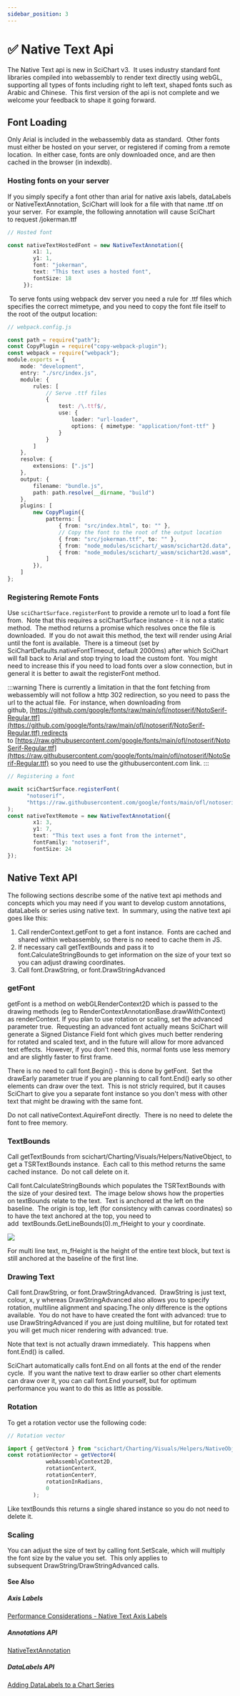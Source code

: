 ```yaml
---
sidebar_position: 3
---
```


# ✅ Native Text Api

The Native Text api is new in SciChart v3.  It uses industry standard font libraries compiled into webassembly to render text directly using webGL, supporting all types of fonts including right to left text, shaped fonts such as Arabic and Chinese.  This first version of the api is not complete and we welcome your feedback to shape it going forward.

Font Loading
------------

Only Arial is included in the webassembly data as standard.  Other fonts must either be hosted on your server, or registered if coming from a remote location.  In either case, fonts are only downloaded once, and are then cached in the browser (in indexdb).

### Hosting fonts on your server

If you simply specify a font other than arial for native axis labels, dataLabels or NativeTextAnnotation, SciChart will look for a file with that name .ttf on your server.  For example, the following annotation will cause SciChart to request /jokerman.ttf

```ts
// Hosted font

const nativeTextHostedFont = new NativeTextAnnotation({
        x1: 1,
        y1: 1,
        font: "jokerman",
        text: "This text uses a hosted font",
        fontSize: 18
     });
```

 To serve fonts using webpack dev server you need a rule for .ttf files which specifies the correct mimetype, and you need to copy the font file itself to the root of the output location:

```ts
// webpack.config.js

const path = require("path");
const CopyPlugin = require("copy-webpack-plugin");
const webpack = require("webpack");
module.exports = {
    mode: "development",
    entry: "./src/index.js",
    module: {
        rules: [
            // Serve .ttf files
            {
                test: /\.ttf$/,
                use: {
                    loader: "url-loader",
                    options: { mimetype: "application/font-ttf" }
                }
            }
        ]
    },
    resolve: {
        extensions: [".js"]
    },
    output: {
        filename: "bundle.js",
        path: path.resolve(__dirname, "build")
    },
    plugins: [
        new CopyPlugin({
            patterns: [
                { from: "src/index.html", to: "" },
                // Copy the font to the root of the output location
                { from: "src/jokerman.ttf", to: "" },
                { from: "node_modules/scichart/_wasm/scichart2d.data", to: "" },
                { from: "node_modules/scichart/_wasm/scichart2d.wasm", to: "" }
            ]
        }),
    ]
};
```

### Registering Remote Fonts

Use ```sciChartSurface.registerFont``` to provide a remote url to load a font file from.  Note that this requires a sciChartSurface instance - it is not a static method.  The method returns a promise which resolves once the file is downloaded.  If you do not await this method, the text will render using Arial until the font is available.  There is a timeout (set by SciChartDefaults.nativeFontTimeout, default 2000ms) after which SciChart will fall back to Arial and stop trying to load the custom font.  You might need to increase this if you need to load fonts over a slow connection, but in general it is better to await the registerFont method.

:::warning
There is currently a limitation in that the font fetching from webassembly will not follow a http 302 redirection, so you need to pass the url to the actual file.  For instance, when downloading from github, [https://github.com/google/fonts/raw/main/ofl/notoserif/NotoSerif-Regular.ttf](https://github.com/google/fonts/raw/main/ofl/notoserif/NotoSerif-Regular.ttf) redirects to [https://raw.githubusercontent.com/google/fonts/main/ofl/notoserif/NotoSerif-Regular.ttf](https://raw.githubusercontent.com/google/fonts/main/ofl/notoserif/NotoSerif-Regular.ttf) so you need to use the githubusercontent.com link.
:::

```ts
// Registering a font

await sciChartSurface.registerFont(
      "notoserif",
      "https://raw.githubusercontent.com/google/fonts/main/ofl/notoserif/NotoSerif-Regular.ttf"
);
const nativeTextRemote = new NativeTextAnnotation({
        x1: 3,
        y1: 7,
        text: "This text uses a font from the internet",
        fontFamily: "notoserif",
        fontSize: 24
});
```

Native Text API
---------------

The following sections describe some of the native text api methods and concepts which you may need if you want to develop custom annotations, dataLabels or series using native text.  In summary, using the native text api goes like this:

1.  Call renderContext.getFont to get a font instance.  Fonts are cached and shared within webassembly, so there is no need to cache them in JS.
2.  If necessary call getTextBounds and pass it to font.CalculateStringBounds to get information on the size of your text so you can adjust drawing coordinates.
3.  Call font.DrawString, or font.DrawStringAdvanced

### getFont

getFont is a method on webGLRenderContext2D which is passed to the drawing methods (eg to RenderContextAnnotationBase.drawWithContext) as renderContext. If you plan to use rotation or scaling, set the advanced parameter true.  Requesting an advanced font actually means SciChart will generate a Signed Distance Field font which gives much better rendering for rotated and scaled text, and in the future will allow for more advanced text effects.  However, if you don't need this, normal fonts use less memory and are slightly faster to first frame. 

There is no need to call font.Begin() - this is done by getFont.  Set the drawEarly parameter true if you are planning to call font.End() early so other elements can draw over the text.  This is not stricly required, but it causes SciChart to give you a separate font instance so you don't mess with other text that might be drawing with the same font.

Do not call nativeContext.AquireFont directly.  There is no need to delete the font to free memory.

### TextBounds

Call getTextBounds from scichart/Charting/Visuals/Helpers/NativeObject, to get a TSRTextBounds instance.  Each call to this method returns the same cached instance.  Do not call delete on it.

Call font.CalculateStringBounds which populates the TSRTextBounds with the size of your desired text.  The image below shows how the properties on textBounds relate to the text.  Text is anchored at the left on the baseline.  The origin is top, left (for consistency with canvas coordinates) so to have the text anchored at the top, you need to add  textBounds.GetLineBounds(0).m\_fHeight to your y coordinate.

![](/images/textBounds.png)

For multi line text, m\_fHeight is the height of the entire text block, but text is still anchored at the baseline of the first line.

### Drawing Text

Call font.DrawString, or font.DrawStringAdvanced.  DrawString is just text, colour, x, y whereas DrawStringAdvanced also allows you to specify rotation, multiline alignment and spacing.The only difference is the options available.  You do not have to have created the font with advanced: true to use DrawStringAdvanced if you are just doing multiline, but for rotated text you will get much nicer rendering with advanced: true.

Note that text is not actually drawn immediately.  This happens when font.End() is called. 

SciChart automatically calls font.End on all fonts at the end of the render cycle.  If you want the native text to draw earlier so other chart elements can draw over it, you can call font.End yourself, but for optimum performance you want to do this as little as possible.

### Rotation

To get a rotation vector use the following code:

```ts
// Rotation vector

import { getVector4 } from "scichart/Charting/Visuals/Helpers/NativeObject"
const rotationVector = getVector4(
            webAssemblyContext2D,
            rotationCenterX,
            rotationCenterY,
            rotationInRadians,
            0
        );
```

Like textBounds this returns a single shared instance so you do not need to delete it.

### Scaling

You can adjust the size of text by calling font.SetScale, which will multiply the font size by the value you set.  This only applies to subsequent DrawString/DrawStringAdvanced calls.

#### See Also

##### Axis Labels

[Performance Considerations - Native Text Axis Labels](/docs/2d-charts/axis-api/axis-labels/performance-considerations-native-text-axis-abels/index.md)

##### Annotations API

[NativeTextAnnotation](/docs/2d-charts/annotations-api/native-text-annotation/index.md)

##### DataLabels API

[Adding DataLabels to a Chart Series](/docs/2d-charts/chart-types/data-point-labels/data-labels-api-overview/index.md)